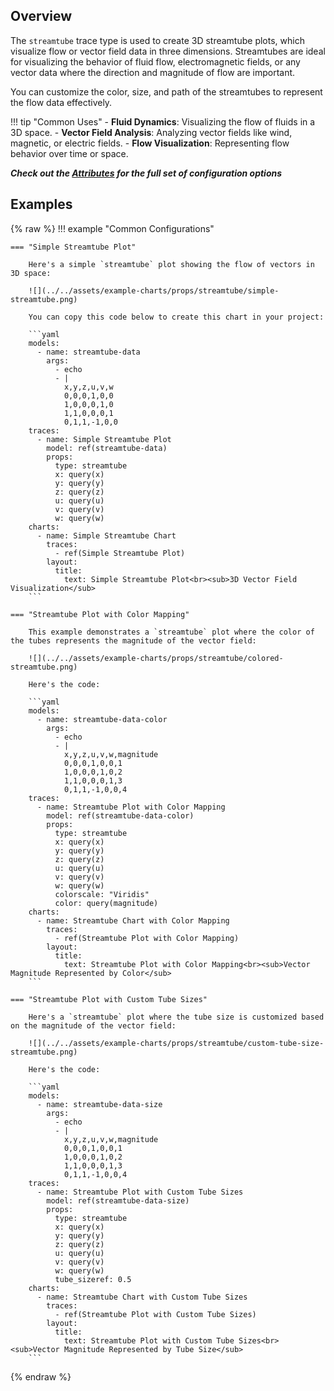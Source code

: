 
## Overview

The `streamtube` trace type is used to create 3D streamtube plots, which visualize flow or vector field data in three dimensions. Streamtubes are ideal for visualizing the behavior of fluid flow, electromagnetic fields, or any vector data where the direction and magnitude of flow are important.

You can customize the color, size, and path of the streamtubes to represent the flow data effectively.

!!! tip "Common Uses"
    - **Fluid Dynamics**: Visualizing the flow of fluids in a 3D space.
    - **Vector Field Analysis**: Analyzing vector fields like wind, magnetic, or electric fields.
    - **Flow Visualization**: Representing flow behavior over time or space.

_**Check out the [Attributes](../configuration/Trace/Props/Streamtube/#attributes) for the full set of configuration options**_

## Examples

{% raw %}
!!! example "Common Configurations"

    === "Simple Streamtube Plot"

        Here's a simple `streamtube` plot showing the flow of vectors in 3D space:

        ![](../../assets/example-charts/props/streamtube/simple-streamtube.png)

        You can copy this code below to create this chart in your project:

        ```yaml
        models:
          - name: streamtube-data
            args:
              - echo
              - |
                x,y,z,u,v,w
                0,0,0,1,0,0
                1,0,0,0,1,0
                1,1,0,0,0,1
                0,1,1,-1,0,0
        traces:
          - name: Simple Streamtube Plot
            model: ref(streamtube-data)
            props:
              type: streamtube
              x: query(x)
              y: query(y)
              z: query(z)
              u: query(u)
              v: query(v)
              w: query(w)
        charts:
          - name: Simple Streamtube Chart
            traces:
              - ref(Simple Streamtube Plot)
            layout:
              title:
                text: Simple Streamtube Plot<br><sub>3D Vector Field Visualization</sub>
        ```

    === "Streamtube Plot with Color Mapping"

        This example demonstrates a `streamtube` plot where the color of the tubes represents the magnitude of the vector field:

        ![](../../assets/example-charts/props/streamtube/colored-streamtube.png)

        Here's the code:

        ```yaml
        models:
          - name: streamtube-data-color
            args:
              - echo
              - |
                x,y,z,u,v,w,magnitude
                0,0,0,1,0,0,1
                1,0,0,0,1,0,2
                1,1,0,0,0,1,3
                0,1,1,-1,0,0,4
        traces:
          - name: Streamtube Plot with Color Mapping
            model: ref(streamtube-data-color)
            props:
              type: streamtube
              x: query(x)
              y: query(y)
              z: query(z)
              u: query(u)
              v: query(v)
              w: query(w)
              colorscale: "Viridis"
              color: query(magnitude)
        charts:
          - name: Streamtube Chart with Color Mapping
            traces:
              - ref(Streamtube Plot with Color Mapping)
            layout:
              title:
                text: Streamtube Plot with Color Mapping<br><sub>Vector Magnitude Represented by Color</sub>
        ```

    === "Streamtube Plot with Custom Tube Sizes"

        Here's a `streamtube` plot where the tube size is customized based on the magnitude of the vector field:

        ![](../../assets/example-charts/props/streamtube/custom-tube-size-streamtube.png)

        Here's the code:

        ```yaml
        models:
          - name: streamtube-data-size
            args:
              - echo
              - |
                x,y,z,u,v,w,magnitude
                0,0,0,1,0,0,1
                1,0,0,0,1,0,2
                1,1,0,0,0,1,3
                0,1,1,-1,0,0,4
        traces:
          - name: Streamtube Plot with Custom Tube Sizes
            model: ref(streamtube-data-size)
            props:
              type: streamtube
              x: query(x)
              y: query(y)
              z: query(z)
              u: query(u)
              v: query(v)
              w: query(w)
              tube_sizeref: 0.5
        charts:
          - name: Streamtube Chart with Custom Tube Sizes
            traces:
              - ref(Streamtube Plot with Custom Tube Sizes)
            layout:
              title:
                text: Streamtube Plot with Custom Tube Sizes<br><sub>Vector Magnitude Represented by Tube Size</sub>
        ```

{% endraw %}
